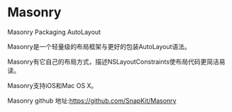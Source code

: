# Masonry
Masonry Packaging AutoLayout

Masonry是一个轻量级的布局框架与更好的包装AutoLayout语法。
 
Masonry有它自己的布局方式，描述NSLayoutConstraints使布局代码更简洁易读。
 
Masonry支持iOS和Mac OS X。
 
Masonry github 地址:https://github.com/SnapKit/Masonry
